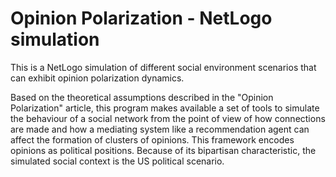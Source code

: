 # Opinion Polarization - NetLogo simulation
This is a NetLogo simulation of different social environment scenarios that can exhibit opinion polarization dynamics. 

Based on the theoretical assumptions described in the "Opinion Polarization" article, this program makes available a set of tools
to simulate the behaviour of a social network from the point of view of how connections are made and how a mediating system like
a recommendation agent can affect the formation of clusters of opinions. This framework encodes opinions as political positions. 
Because of its bipartisan characteristic, the simulated social context is the US political scenario.
